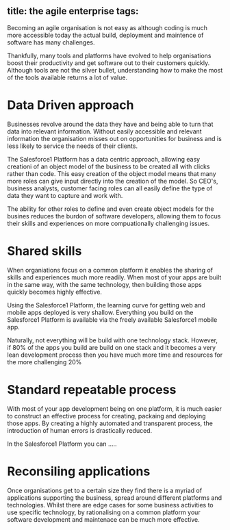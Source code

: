 title: the agile enterprise
tags:
---

Becoming an agile organisation is not easy as although coding is much more accessible today the actual build, deployment and maintence of software has many challenges.

Thankfully, many tools and platforms have evolved to help organisations boost their productivity and get software out to their customers quickly.  Although tools are not the silver bullet, understanding how to make the most of the tools available returns a lot of value.


# Data Driven approach 

Businesses revolve around the data they have and being able to turn that data into relevant information.  Without easily accessible and relevant information the organisation misses out on opportunities for business and is less likely to service the needs of their clients.

The Salesforce1 Platform has a data centric approach, allowing easy creationi of an object model of the business to be created all with clicks rather than code.  This easy creation of the object model means that many more roles can give input directly into the creation of the model.  So CEO's, business analysts, customer facing roles can all easily define the type of data they want to capture and work with.  

The ability for other roles to define and even create object models for the busines reduces the burdon of software developers, allowing them to focus their skills and experiences on more compuationally challenging issues.

# Shared skills

When organiations focus on a common platform it enables the sharing of skills and experiences much more readily.  When most of your apps are built in the same way, with the same technology, then building those apps quickly becomes highly effective.

Using the Salesforce1 Platform, the learning curve for getting web and mobile apps deployed is very shallow.  Everything you build on the Salesforce1 Platform is available via the freely available Salesforce1 mobile app.

Naturally, not everything will be build with one technology stack.  However, if 80% of the apps you build are build on one stack and it becomes a very lean development process then you have much more time and resources for the more challenging 20%

# Standard repeatable process 

With most of your app development being on one platform, it is much easier to construct an effective process for creating, packaing and deploying those apps.  By creating a highly automated and transparent process, the introduction of human errors is drastically reduced.

In the Salesforce1 Platform you can .....


# Reconsiling applications

Once organisations get to a certain size they find there is a myriad of applications supporting the business, spread around different platforms and technologies.  Whilst there are edge cases for some business activities to use specific technology, by rationalising on a common platform your software development and maintenace can be much more effective.

